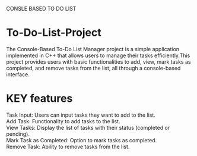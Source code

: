 CONSLE BASED TO DO LIST
# To-Do-List-Project
The Console-Based To-Do List Manager project is a simple application implemented in C++ that
allows users to manage their tasks efficiently.This project provides users with basic functionalities
to add, view, mark tasks as completed, and remove tasks from the list, all through a console-based interface.
# KEY features
Task Input: Users can input tasks they want to add to the list.                                                                                                                                                                                                                                                        
Add Task: Functionality to add tasks to the list.                                                                                                                                                                    
View Tasks: Display the list of tasks with their status (completed or pending).                                                                       
Mark Task as Completed: Option to mark tasks as completed.                                                                                                                                                             
Remove Task: Ability to remove tasks from the list.                                                                                                                                                                    
